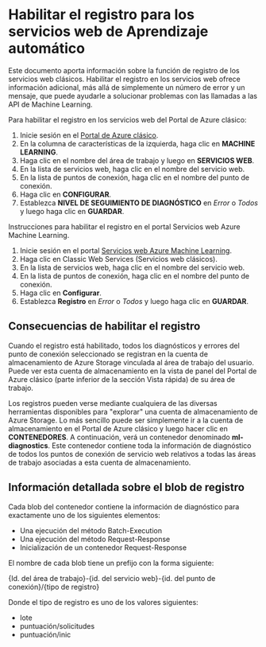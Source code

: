 <properties 
    pageTitle="Registro para los servicios web de Aprendizaje automático | Microsoft Azure" 
    description="Aprenda cómo habilitar el registro para los servicios web de Aprendizaje automático. El registro proporciona información adicional para ayudar a solucionar las API." 
    services="machine-learning" 
    documentationCenter="" 
    authors="raymondlaghaeian" 
    manager="jhubbard"
    editor="cgronlun"/>

<tags
    ms.service="machine-learning"
    ms.devlang="na"
    ms.topic="article"
    ms.tgt_pltfrm="na"
    ms.workload="big-data" 
    ms.date="10/05/2016"
    ms.author="raymondl;garye"/>


# <a name="enable-logging-for-machine-learning-web-services"></a>Habilitar el registro para los servicios web de Aprendizaje automático  

Este documento aporta información sobre la función de registro de los servicios web clásicos. Habilitar el registro en los servicios web ofrece información adicional, más allá de simplemente un número de error y un mensaje, que puede ayudarle a solucionar problemas con las llamadas a las API de Machine Learning.  

Para habilitar el registro en los servicios web del Portal de Azure clásico:   

1.  Inicie sesión en el [Portal de Azure clásico](https://manage.windowsazure.com/).
2.  En la columna de características de la izquierda, haga clic en **MACHINE LEARNING**.
3.  Haga clic en el nombre del área de trabajo y luego en **SERVICIOS WEB**.
4.  En la lista de servicios web, haga clic en el nombre del servicio web.
5.  En la lista de puntos de conexión, haga clic en el nombre del punto de conexión.
6.  Haga clic en **CONFIGURAR**.
7.  Establezca **NIVEL DE SEGUIMIENTO DE DIAGNÓSTICO** en *Error* o *Todos* y luego haga clic en **GUARDAR**.

Instrucciones para habilitar el registro en el portal Servicios web Azure Machine Learning.

1. Inicie sesión en el portal [Servicios web Azure Machine Learning](https://services.azureml.net).
2. Haga clic en Classic Web Services (Servicios web clásicos).
3.  En la lista de servicios web, haga clic en el nombre del servicio web.
4.  En la lista de puntos de conexión, haga clic en el nombre del punto de conexión.
5.  Haga clic en **Configurar**.
6.  Establezca **Registro** en *Error* o *Todos* y luego haga clic en **GUARDAR**.

## <a name="the-effects-of-enabling-logging"></a>Consecuencias de habilitar el registro

Cuando el registro está habilitado, todos los diagnósticos y errores del punto de conexión seleccionado se registran en la cuenta de almacenamiento de Azure Storage vinculada al área de trabajo del usuario. Puede ver esta cuenta de almacenamiento en la vista de panel del Portal de Azure clásico (parte inferior de la sección Vista rápida) de su área de trabajo.  

Los registros pueden verse mediante cualquiera de las diversas herramientas disponibles para "explorar" una cuenta de almacenamiento de Azure Storage. Lo más sencillo puede ser simplemente ir a la cuenta de almacenamiento en el Portal de Azure clásico y luego hacer clic en **CONTENEDORES**. A continuación, verá un contenedor denominado **ml-diagnostics**. Este contenedor contiene toda la información de diagnóstico de todos los puntos de conexión de servicio web relativos a todas las áreas de trabajo asociadas a esta cuenta de almacenamiento. 
 
## <a name="log-blob-detail-information"></a>Información detallada sobre el blob de registro

Cada blob del contenedor contiene la información de diagnóstico para exactamente uno de los siguientes elementos:

-   Una ejecución del método Batch-Execution  
-   Una ejecución del método Request-Response  
-   Inicialización de un contenedor Request-Response
  
El nombre de cada blob tiene un prefijo con la forma siguiente: 

{Id. del área de trabajo}-{id. del servicio web}-{id. del punto de conexión}/{tipo de registro}  

Donde el tipo de registro es uno de los valores siguientes:  

- lote  
- puntuación/solicitudes  
- puntuación/inic  


<!--HONumber=Oct16_HO2-->


